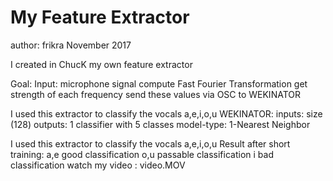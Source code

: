 My Feature Extractor
======================================================
author: frikra November 2017

I created in ChucK  my own feature extractor

Goal:
Input: microphone signal 
compute Fast Fourier Transformation
get strength of each frequency
send these values via OSC to WEKINATOR


I used this extractor to classify the vocals a,e,i,o,u
WEKINATOR:
inputs: size (128)
outputs: 1 classifier with 5 classes
model-type: 1-Nearest Neighbor


I used this extractor to classify the vocals a,e,i,o,u
Result after short training:
a,e good classification
o,u passable classification
i bad classification
watch my video : video.MOV

